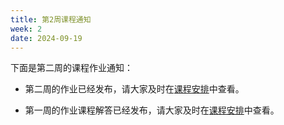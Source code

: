 ```yaml
---
title: 第2周课程通知
week: 2
date: 2024-09-19
---
```


下面是第二周的课程作业通知：

- 第二周的作业已经发布，请大家及时在[课程安排](../schedule)中查看。

- 第一周的作业课程解答已经发布，请大家及时在[课程安排](../schedule)中查看。
